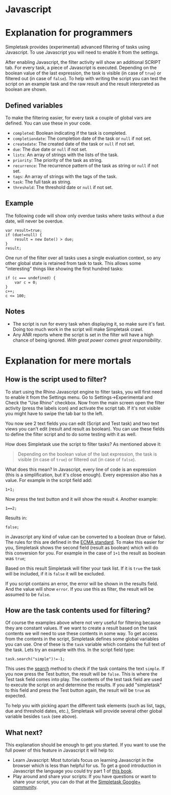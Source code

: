 Javascript
==========

Explanation for programmers
===========================

Simpletask provides (experimental) advanced filtering of tasks using Javascript. To use Javascript you will need to enable it from the settings.

After enabling Javascript, the filter activity will show an additional SCRIPT tab. For every task, a piece of Javascript is executed. Depending on the boolean value of the last expression, the task is visible (in case of `true`) or filtered out (in case of `false`). To help with writing the script you can test the script on an example task and the raw result and the result interpreted as boolean are shown.

Defined variables
-----------------
 
To make the filtering easier, for every task a couple of global vars are defined. You can use these in your code.

* `completed`: Boolean indicating if the task is completed.
* `completiondate`: The completion date of the task or `null` if not set.
* `createdate`: The created date of the task or `null` if not set.
* `due`: The due date or `null` if not set.
* `lists`: An array of strings with the lists of the task.
* `priority`: The priority of the task as string.
* `recurrence`: The recurrence pattern of the task as string or `null` if not set.
* `tags`: An array of strings with the tags of the task.
* `task`: The full task as string.
* `threshold`: The threshold date or `null` if not set.

Example
-------

The following code will show only overdue tasks where tasks without a due date, will never be overdue.

    var result=true;
    if (due!=null) {
        result = new Date() > due;
    }
    result;

One run of the filter over all tasks uses a single evaluation context, so any other global state is retained from task to task. This allows some "interesting" things like showing the first hundred tasks:

    
    if (c === undefined) { 
        var c = 0; 
    } 
    c++; 
    c <= 100;

Notes
-----

* The script is run for every task when displaying it, so make sure it's fast. Doing too much work in the script will make Simpletask crawl.
* Any ANR reports where the script is set in the filter will have a high chance of being ignored. _With great power comes great responsibility_.


Explanation for mere mortals
============================

How is the script used to filter?
---------------------------------

To start using the Rhino Javascript engine to filter tasks, you will first need to enable it from the Settings menu. Go to Settings->Experimental and Check the "Use Rhino" checkbox. Now from the main screen open the filter activity (press the labels icon) and activate the script tab. If it's not visible you might have to swipe the tab bar to the left.

You now see 2 text fields you can edit (Script and Test task) and two text views you can't edit (result and result as boolean). You can use these fields to define the filter script and to do some testing with it as well.

How does Simpletask use the script to filter tasks? As mentioned above it:

> Depending on the boolean value of the last expression, the task is visible (in case of `true`) or filtered out (in case of `false`). 

What does this mean?  In Javascript, every line of code is an expression (this is a simplification, but it's close enough). Every expression also has a value. For example in the script field add:

    1+1;

Now press the test button and it will show the result `4`.  Another example:

    1==2;

Results in:

    false;

in Javascript any kind of value can be converted to a boolean (true or false). The rules for this are defined in the [ECMA standard](http://www.ecma-international.org/ecma-262/5.1/#sec-9.2).  To make this easier for you, Simpletask shows the second field (result as boolean) which will do this conversion for you. For example in the case of `1+1` the result as boolean was `true`;

Based on this result Simpletask will filter your task list. If it is `true` the task will be included, if it is `false` it will be excluded.  

If you script contains an error, the error will be shown in the results field. And the value will show `error`. If you use this as filter, the result will be assumed to be `false`.

How are the task contents used for filtering?
---------------------------------------------

Of course the examples above where not very useful for filtering because they are constant values. If we want to create a result based on the task contents we will need to use these contents in some way. To get access from the contents in the script, Simpletask defines some global variables you can use. One of these is the `task` variable which contains the full text of the task. Lets try an example with this. In the script field type:

    task.search("simple")!=-1;

This uses the [search](http://www.ecma-international.org/ecma-262/5.1/#sec-15.5.4.12) method to check if the task contains the text `simple`.  If you now press the Test button, the result will be `false`. This is where the Test task field comes into play. The contents of the test task field are used to execute the script on and determine the results. If you add "simpletask" to this field and press the Test button again, the result will be `true` as expected.

To help you with picking apart the different task elements (such as list, tags, due and threshold dates, etc.), Simpletask will provide several other global variable besides `task` (see above).

What next?
----------

This explanation should be enough to get you started. If you want to use the full power of this feature in Javascript it will help to:

* Learn Javascript: Most tutorials focus on learning Javascript in the browser which is less than helpful for us. To get a good introduction in Javascript the language you could try part 1 of [this book](http://eloquentjavascript.net/).
* Play around and share your scripts: If you have questions or want to share your script, you can do that at the [Simpletask Google+ community](https://plus.google.com/u/0/communities/103696467805364479108?cfem=1).





